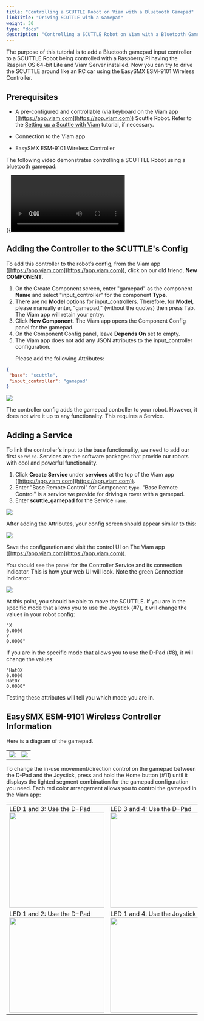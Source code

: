 ```yaml
---
title: "Controlling a SCUTTLE Robot on Viam with a Bluetooth Gamepad"
linkTitle: "Driving SCUTTLE with a Gamepad"
weight: 30
type: "docs"
description: "Controlling a SCUTTLE Robot on Viam with a Bluetooth Gamepad"
---
```

The purpose of this tutorial is to add a Bluetooth gamepad input controller to a SCUTTLE Robot being controlled with a Raspberry Pi having the Raspian OS 64-bit Lite and Viam Server installed.
Now you can try to drive the SCUTTLE around like an RC car using the EasySMX ESM-9101 Wireless Controller.

## Prerequisites

* A pre-configured and controllable (via keyboard on the Viam app ([https://app.viam.com](https://app.viam.com)) Scuttle Robot.
Refer to the [Setting up a Scuttle with Viam](../scuttlebot) tutorial, if necessary.

* Connection to the Viam app
* EasySMX ESM-9101 Wireless Controller

The following video demonstrates controlling a SCUTTLE Robot using a bluetooth gamepad:<br>

{{<video src="../videos/scuttledemos_gamepad.mp4" type="video/mp4">}}

## Adding the Controller to the SCUTTLE's Config

To add this controller to the robot’s config, from the Viam app ([https://app.viam.com](https://app.viam.com)), click on our old friend, **New COMPONENT**.
<OL>
<li>On the Create Component screen, enter "gamepad" as the component <strong>Name</strong>  and select "input_controller" for the component <strong>Type</strong>. </li>

<li>There are no <strong>Model</strong> options for input_controllers.
Therefore, for <strong>Model</strong>, please manually enter, "gamepad," (without the quotes) then press Tab. The Viam app will retain your entry.</li>


<li>Click <strong>New Component</strong>. The Viam app opens the Component Config panel for the gamepad. </li>
<li>On the Component Config panel, leave <strong>Depends On</strong> set to empty.</li>

<li>The Viam app does not add any JSON attributes to the input_controller configuration.

Please add the following Attributes:
</OL>

```JSON
{
 "base": "scuttle",
 "input_controller": "gamepad"
}
```

<img src="../img/pi-game-game-config-blank.png" />

The controller config adds the gamepad controller to your robot.
However, it does not wire it up to any functionality.
This requires a Service.

## Adding a Service

To link the controller's input to the base functionality, we need to add our first `service`.
Services are the software packages that provide our robots with cool and powerful functionality.

1. Click **Create Service** under **services** at the top of the Viam app ([https://app.viam.com](https://app.viam.com)).
2. Enter "Base Remote Control" for Component `type`. "Base Remote Control" is a service we provide for driving a rover with a gamepad.
3. Enter **scuttle_gamepad** for the Service `name`.

<img src="../img/pi-game-create-service.png" />

After adding the Attributes, your config screen should appear similar to this:

<img src="../img/pi-game-service-config.png" />

Save the configuration and visit the control UI on The Viam app ([https://app.viam.com](https://app.viam.com)).

You should see the panel for the Controller Service and its connection indicator.
This is how your web UI will look.
Note the green Connection indicator:

<img src="../img/pi-game-controller-panel.png" />

At this point, you should be able to move the SCUTTLE. If you are in the specific mode that allows you to use the Joystick (#7), it will change the values in your robot config:

```
"X
0.0000
Y
0.0000"
```

If you are in the specific mode that allows you to use the D-Pad (#8), it will change the values:
```
"Hat0X
0.0000
Hat0Y
0.0000"
```

Testing these attributes will tell you which mode you are in.

## EasySMX ESM-9101 Wireless Controller Information

Here is a diagram of the gamepad.
<table>
<tr><td><img src="../img/pi-game-gamepad-diagram.png" /></td><td><img src="../img/pi-game-gamepad-legend.png" /></td></tr>
</table>

To change the in-use movement/direction control on the gamepad between the D-Pad and the Joystick, press and hold the Home button (#11) until it displays the lighted segment combination for the gamepad configuration you need.
Each red color arrangement allows you to control the gamepad in the Viam app:
<table>
<tr><td>LED 1 and 3: Use the D-Pad<BR>
<img src="../img/pi-game-cont-1and3.jpg" width="250px" /></td><td>LED 3 and 4: Use the D-Pad<BR>
<img src="../img/pi-game-cont-3and4.jpg" width="250px" /></td></tr>
<tr><td>LED 1 and 2: Use the D-Pad<BR>
<img src="../img/pi-game-cont-1and2.jpg" width="250px" /></td><td>LED 1 and 4: Use the Joystick<BR>
<img src="../img/pi-game-cont-1and4.jpg" width="250px" /></td></tr>
</table>
